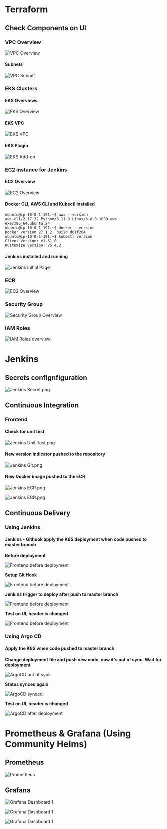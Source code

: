 # Terraform

## Check Components on UI

### VPC Overview

![VPC Overview](./images/vpc_overview.png)

#### Subnets

![VPC Subnet](./images/vpc_subnet.png)

### EKS Clusters

#### EKS Overviews

![EKS Overview](./images/eks_overview.png)

#### EKS VPC

![EKS VPC](./images/eks_vpc.png)

#### EKS Plugin

![EKS Add-on](./images/eks_plugin.png)

### EC2 instance for Jenkins

#### EC2 Overview

![EC2 Overview](./images/ec2_overview.png)

#### Docker CLI, AWS CLI and Kubectl installed

```shell
ubuntu@ip-10-0-1-191:~$ aws --version
aws-cli/2.17.32 Python/3.11.9 Linux/6.8.0-1009-aws exe/x86_64.ubuntu.24
ubuntu@ip-10-0-1-191:~$ docker --version
Docker version 27.1.2, build d01f264
ubuntu@ip-10-0-1-191:~$ kubectl version
Client Version: v1.31.0
Kustomize Version: v5.4.2
```

#### Jenkins installed and running

![Jenkins Initial Page](./images/jenkins_initial.png)

### ECR

![EC2 Overview](./images/ecr_overview.png)

### Security Group

![Security Group Overview](./images/sc_overview.png)

### IAM Roles

![IAM Roles overview](./images/iamrole_overview.png)

# Jenkins

## Secrets confignfiguration

![Jenkins Secret.png](./images/jenkins_secrets.png)

## Continuous Integration

### Frontend

#### Check for unit test

![Jenkins Unit Test.png](./images/jenkins_unittest.png)

#### New version indicator pushed to the repository

![Jenkins Git.png](./images/jenkins_newversion.png)

#### New Docker image pushed to the ECR

![Jenkins ECR.png](./images/jenkins_pushedtoecr.png)

![Jenkins ECR.png](./images/jenkins_pushtoecrlog.png)


## Continuous Delivery

### Using Jenkins

#### Jenkins - Githook apply the K8S deployment when code pushed to master branch

**Before deployment**

![Frontend before deployment](./images/jenkins_cd_previous.png)

**Setup Git Hook**

![Frontend before deployment](./images/jenkins_cd_webhook.png)

**Jenkins trigger to deploy after push to master branch**

![Frontend before deployment](./images/jenkins_cd_deploy.png)

**Test on UI, header is changed**

![Frontend before deployment](./images/jenkins_cd_test.png)

### Using Argo CD

#### Apply the K8S when code pushed to master branch

**Change deployment file and push new code, now it's out of sync. Wait for deployment**

![ArgoCD out of sync](./images/argocd_outsync.png)

**Status synced again**

![ArgoCD synced](./images/argocd_synced.png)

**Test on UI, header is changed**

![ArgoCD after deployment](./images/argocd_newui.png)

# Prometheus & Grafana (Using Community Helms)

## Prometheus

![Prometheus](./images/prometheus_status.png)

## Grafana

![Grafana Dashboard 1](./images/grafana_dashboard_1.png)

![Grafana Dashboard 1](./images/grafana_dashboard_2.png)

![Grafana Dashboard 1](./images/grafana_dashboard_3.png)
